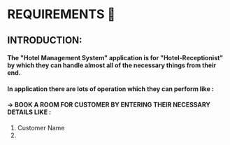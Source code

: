 # REQUIREMENTS 🏨
## INTRODUCTION:
#### The "Hotel Management System" application is for "Hotel-Receptionist" by which they can handle almost all of the necessary things from their end.
#### In application there are lots of operation which they can perform like :
#### -> BOOK A ROOM FOR CUSTOMER BY ENTERING THEIR NECESSARY DETAILS LIKE :
1. Customer Name
2. 
